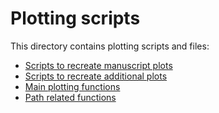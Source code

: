 # Plotting scripts

This directory contains plotting scripts and files: 

* [Scripts to recreate manuscript plots](manuscript_figs)
* [Scripts to recreate additional plots](other_figs)
* [Main plotting functions](plotting_functions.R)
* [Path related functions](plot_paths.R)
